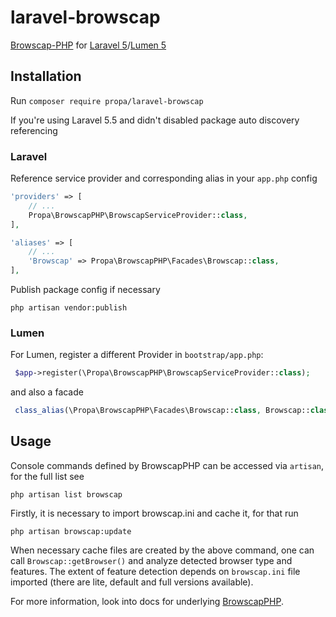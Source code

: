 # laravel-browscap

[Browscap-PHP](https://github.com/browscap/browscap-php) for [Laravel 5](http://laravel.com)/[Lumen 5](https://lumen.laravel.com/)

## Installation

Run `composer require propa/laravel-browscap`

If you're using Laravel 5.5 and didn't disabled package auto discovery  referencing

### Laravel
Reference service provider and corresponding alias in your `app.php` config 

```php
'providers' => [
    // ...
    Propa\BrowscapPHP\BrowscapServiceProvider::class,
],
```

```php
'aliases' => [
    // ...
    'Browscap' => Propa\BrowscapPHP\Facades\Browscap::class,
],
```

Publish package config if necessary

```cli
php artisan vendor:publish
```

### Lumen

For Lumen, register a different Provider in `bootstrap/app.php`:

```php
 $app->register(\Propa\BrowscapPHP\BrowscapServiceProvider::class);
```
and also a facade
```php
 class_alias(\Propa\BrowscapPHP\Facades\Browscap::class, Browscap::class);
```

## Usage

Console commands defined by BrowscapPHP can be accessed via `artisan`, for the full list see

```cli
php artisan list browscap
```

Firstly, it is necessary to import browscap.ini and cache it, for that run
```cli
php artisan browscap:update
```

When necessary cache files are created by the above command, one can call `Browscap::getBrowser()` and analyze detected
browser type and features. The extent of feature detection depends on `browscap.ini` file imported (there are lite, default and full versions available).

For more information, look into docs for underlying [BrowscapPHP](https://github.com/browscap/browscap-php).
